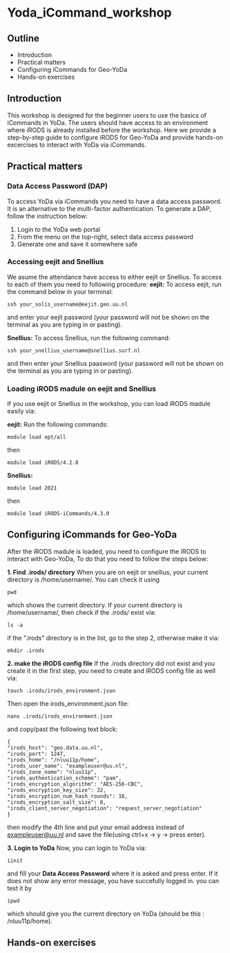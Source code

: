 # Yoda_iCommand_workshop

## Outline

* Introduction
* Practical matters
* Configuring iCommands for Geo-YoDa
* Hands-on exercises

## Introduction
This workshop is designed for the beginner users to use the basics of iCommands in YoDa. The users should have access to an environment where iRODS is already installed before the workshop.
Here we provide a step-by-step guide to configure iRODS for Geo-YoDa and provide hands-on excercises to interact with YoDa via iCommands.

## Practical matters

### Data Access Password (DAP)
To access YoDa via iCommands you need to have a data access password. It is an alternative to the multi-factor authentication. To generate a DAP, follow the instruction below:

1. Login to the YoDa web portal
2. From the menu on the top-right, select data access password
3. Generate one and save it somewhere safe

### Accessing eejit and Snellius
We asume the attendance have access to either eejit or Snellius. To access to each of them you need to following procedure:
**eejit:**
To access eejit, run the command below in your terminal:

    ssh your_solis_username@eejit.geo.uu.nl

and enter your eejit password (your password will not be shown on the terminal as you are typing in or pasting).

**Snellius:**
To access Snellius, run the following command:

    ssh your_snellius_username@snellius.surf.nl
and then enter your Snellius paasword (your password will not be shown on the terminal as you are typing in or pasting).

### Loading iRODS madule on eejit and Snellius
If you use eejit or Snellius in the workshop, you can load iRODS madule easily via:

**eejit:**
Run the following commands:

    module load opt/all
 then
 
    module load iRODS/4.2.8

**Snellius:**

    module load 2021
then

    module load iRODS-iCommands/4.3.0
## Configuring iCommands for Geo-YoDa
After the iRODS madule is loaded, you need to configure the iRODS to interact with Geo-YoDa, To do that you need to follow the steps below:

**1. Find .irods/ directory**
When you are on eejit or snellius, your current directory is /home/username/. You can check it using

    pwd
which shows the current directory. If your current directory is /home/username/, then check if the .irods/ exist via:

    ls -a
if the ".irods" directory is in the list, go to the step 2, otherwise make it via:

    mkdir .irods
**2. make the iRODS config file**
If the .irods directory did not exist and you create it in the first step, you need to create and iRODS config file as well via:

    touch .irods/irods_environment.json

Then open the irods_environment.json file:

    nano .irods/irods_environment.json

and copy/past the following text block:

    {
    "irods_host": "geo.data.uu.nl",
    "irods_port": 1247,
    "irods_home": "/nluu11p/home",
    "irods_user_name": "exampleuser@uu.nl",
    "irods_zone_name": "nluu11p",
    "irods_authentication_scheme": "pam",
    "irods_encryption_algorithm": "AES-256-CBC",
    "irods_encryption_key_size": 32,
    "irods_encryption_num_hash_rounds": 16,
    "irods_encryption_salt_size": 8,
    "irods_client_server_negotiation": "request_server_negotiation"
    }
 
 then modify the 4th line and put your email address instead of exampleuser@uu.nl and save the file(using ctrl+x -> y -> press enter).

**3. Login to YoDa**
Now, you can login to YoDa via:

    iinit
and fill your **Data Access Password** where it is asked and press enter. If it does not show any error message, you have succefully logged in. you can test it by 

    ipwd
which should give you the current directory on YoDa (should be this : /nluu11p/home).

## Hands-on exercises
